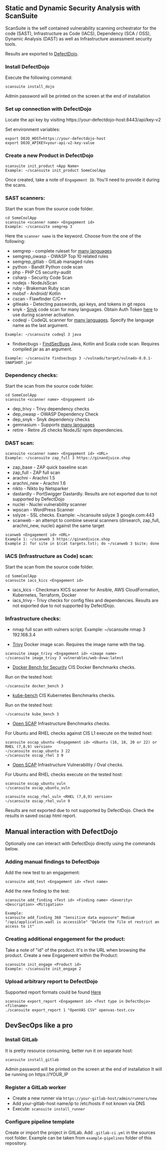 
## Static and Dynamic Security Analysis with ScanSuite 

ScanSuite is the self contained vulnerability scanning orchestrator for the  code (SAST), Infrastructure as Code (IACS), Dependency (SCA / OSS), Dynamic Analysis (DAST) as well as Infrastructure assessment security tools.

Results are exported to [DefectDojo](https://github.com/DefectDojo/django-DefectDojo). 

### Install DefectDojo

Execute the following command:

```
scansuite install_dojo
```
Admin password will be printed on the screen at the end of installation

### Set up connection with DefectDojo

Locate the api key by visiting https://your-defectdojo-host:8443/api/key-v2

Set environment variables:

```
export DOJO_HOST=https://your-defectdojo-host
export DOJO_APIKEY=your-api-v2-key-value
```

### Create a new Product in DefectDojo

```
scansuite init_product <App Name>
Example: ~/scansuite init_product SomeCoolApp
```

Once created, take a note of `Engagement ID`. You'll need to provide it during the scans.

### SAST scanners:

Start the scan from the source code folder.

```
cd SomeCoolApp
scansuite <scanner name> <Engagement id> 
Example: ~/scansuite semgrep 3
```
Here the `scanner name` is the keyword. Choose from the one of the following:

* semgrep     - complete ruleset for [many languages](https://semgrep.dev/docs/supported-languages/)
* semgrep_owasp - OWASP Top 10 related rules
* semgrep_gitlab - GitLab managed rules
* python      - Bandit Python code scan
* php         - PHP CS security-audit
* csharp      - Security Code Scan
* nodejs      - NodeJsScan
* ruby        - Brakeman Ruby scan
* mobsf       - Android/ Kotlin
* cscan       - Flawfinder C/C++
* gitleaks    - Detecting passwords, api keys, and tokens in git repos
* snyk - [Snyk](https://docs.snyk.io/scan-application-code/snyk-code/snyk-code-language-and-framework-support) code scan for many languages. Obtain Auth Token [here](https://app.snyk.io/account/) to use during scanner activation.
* codeql - CodeQL scanner for [many languages](https://docs.github.com/en/code-security/codeql-cli/getting-started-with-the-codeql-cli/preparing-your-code-for-codeql-analysis). Specify the language name as the last argument.

```
Example: ~/scansuite codeql 3 java
```
* findsecbugs - [FindSecBugs](https://github.com/find-sec-bugs/find-sec-bugs) Java, Kotlin and Scala code scan. Requires compiled jar as an argument.

```
Example: ~/scansuite findsecbugs 3 ~/vulnado/target/vulnado-0.0.1-SNAPSHOT.jar
```

### Dependency checks:

Start the scan from the source code folder.

```
cd SomeCoolApp
scansuite <scanner name> <Engagement id> 
```

* dep_trivy   - Trivy dependency checks
* dep_owasp   - OWASP Dependency Check
* dep_snyk    - Snyk dependency checks
* gemnasium   - Supports [many languages](https://docs.gitlab.com/ee/user/application_security/dependency_scanning/)
* retire      - Retire JS checks NodeJS/ npm dependencies.

### DAST scan:

```
scansuite <scanner name> <Engagement id> <URL>
Example: ~/scansuite zap_full 3 https://ginandjuice.shop
```

* zap_base     - ZAP quick baseline scan
* zap_full     - ZAP full scan
* arachni      - Arachni 1.5
* arachni_new  - Arachni 1.6
* nikto        - Nikto by Netsparker
* dastardly    - PortSwigger Dastardly. Results are not exported due to not supported by DefectDojo
* nuclei       - Nuclei vulnerability scanner
* wpscan       - WordPress Scanner
* sslyze       - SSL checks. Example: ~/scansuite sslyze 3 google.com:443
* scanweb   - an attempt to combine several scanners (dirsearch, zap_full, arachni_new, nuclei) against the same target

```
scanweb <Engagement id> <URL>
Example 1: ~/scanweb 3 https://ginandjuice.shop
Example 2: for site in $(cat targets.txt); do ~/scanweb 3 $site; done
```

### IACS (Infrastructure as Code) scan:

Start the scan from the source code folder.

```
cd SomeCoolApp
scansuite iacs_kics <Engagement id> 
```

* iacs_kics - Checkmarx KICS scanner for Ansible, AWS CloudFormation, Kubernetes, Terraform, Docker
* iacs_trivy - Trivy checks for config files and dependencies. Results are not exported due to not supported by DefectDojo.

### Infrastructure checks:

* nmap full scan with vulners script. Example: ~/scansuite nmap 3 192.168.3.4

* [Trivy](https://github.com/aquasecurity/trivy) Docker image scan. Requires the image name with the tag.

```
scansuite image_trivy <Engagement id> <image name>
~/scansuite image_trivy 3 vulnerables/web-dvwa:latest                  
```

* [Docker Bench for Security](https://github.com/docker/docker-bench-security) CIS Docker Benchmarks checks.

Run on the tested host:

```
~/scansuite docker_bench 3              
```

* [kube-bench](https://github.com/aquasecurity/kube-bench) CIS Kubernetes Benchmarks checks.

Run on the tested host:

```
~/scansuite kube_bench 3              
```

* [Open SCAP](https://www.open-scap.org/security-policies/scap-security-guide/) Infrastructure Benchmarks checks.

For Ubuntu and RHEL checks against CIS L1 execute on the tested host:

```
scansuite oscap_ubuntu <Engagement id> <Ubuntu (16, 18, 20 or 22) or RHEL (7,8,9) version>
~/scansuite oscap_ubuntu 3 22
~/scansuite oscap_rhel 3 9
```

* [Open SCAP](https://www.open-scap.org/tools/openscap-base/) Infrastructure Vulnerability / Oval checks.

For Ubuntu and RHEL checks execute on the tested host:

```
scansuite oscap_ubuntu_vuln
~/scansuite oscap_ubuntu_vuln

scansuite oscap_rhel_vuln <RHEL (7,8,9) version>
~/scansuite oscap_rhel_vuln 9
```

Results are not exported due to not supported by DefectDojo. Check the results in saved oscap html report.

## Manual interaction with DefectDojo

Optionally one can interact with DefectDojo directly using the commands below.

### Adding manual findings to DefectDojo

Add the new test to an engagement:

```
scansuite add_test <Engagement id> <Test name>
```

Add the new finding to the test:

```
scansuite add_finding <Test id> <Finding name> <Severity> <Description> <Mitigation>

Example:
scansuite add_finding 368 "Sensitive data exposure" Medium "/api/application.wadl is accessible" "Delete the file ot restrict an access to it"
```

### Creating additional engagement for the product:

Take a note of "id" of the product. It's in the URL when browsing the product. 
Create a new Engagement within the Product:

```
scansuite init_engage <Product id>        
Example: ~/scansuite init_engage 2
```

### Upload arbitrary report to DefectDojo

Supported report formats could be found [Here](https://defectdojo.github.io/django-DefectDojo/integrations/parsers/)

```
scansuite export_report <Engagement id> <Test type in DefectDojo> <filename>
./scansuite export_report 1 "OpenVAS CSV" openvas-test.csv
```

## DevSecOps like a pro

### Install GitLab

It is pretty resource consuming, better run it on separate host:

```
scansuite install_gitlab
```

Admin password will be printed on the screen at the end of installation
It will be running on https://YOUR_IP

### Register a GitLab worker

* Create a new runner via `https://your-gitlab-host/admin/runners/new`
* Add your-gitlab-host name/ip to /etc/hosts if not known via DNS
* Execute: `scansuite install_runner`

### Configure pipeline template

Create or import the project in GitLab. Add `.gitlab-ci.yml` in the sources root folder. Example can be taken from `example-pipelines` folder of this repository.